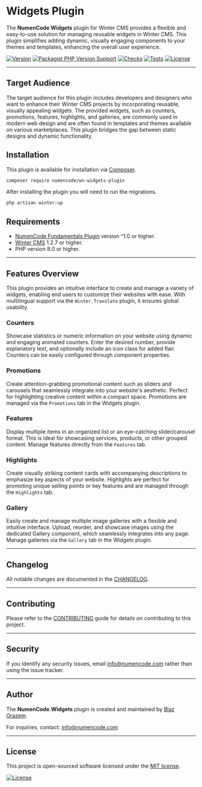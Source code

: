 # Widgets Plugin

The **NumenCode Widgets** plugin for Winter CMS provides a flexible and easy-to-use solution for managing reusable
widgets in Winter CMS. This plugin simplifies adding dynamic, visually engaging components to your themes and
templates, enhancing the overall user experience.

[![Version](https://img.shields.io/github/v/release/numencode/wn-widgets-plugin?sort=semver&style=flat-square&color=0099FF)](https://github.com/numencode/wn-widgets-plugin/releases)
[![Packagist PHP Version Support](https://img.shields.io/packagist/php-v/numencode/wn-widgets-plugin?style=flat-square&color=0099FF)](https://packagist.org/packages/numencode/wn-widgets-plugin)
[![Checks](https://img.shields.io/github/check-runs/numencode/wn-widgets-plugin/main?style=flat-square)](https://github.com/numencode/wn-widgets-plugin/actions)
[![Tests](https://img.shields.io/github/actions/workflow/status/numencode/wn-widgets-plugin/tests.yml?branch=main&label=tests&style=flat-square)](https://github.com/numencode/wn-widgets-plugin/actions)
[![License](https://img.shields.io/github/license/numencode/wn-widgets-plugin?label=open%20source&style=flat-square&color=0099FF)](https://github.com/numencode/wn-widgets-plugin/blob/main/LICENSE.md)

---

## Target Audience

The target audience for this plugin includes developers and designers who want to enhance their Winter CMS projects
by incorporating reusable, visually appealing widgets. The provided widgets, such as counters, promotions, features,
highlights, and galleries, are commonly used in modern web design and are often found in templates and themes
available on various marketplaces. This plugin bridges the gap between static designs and dynamic functionality.

## Installation

This plugin is available for installation via [Composer](http://getcomposer.org/).

```bash
composer require numencode/wn-widgets-plugin
```

After installing the plugin you will need to run the migrations.

```bash
php artisan winter:up
```

## Requirements

* [NumenCode Fundamentals Plugin](https://github.com/numencode/wn-fundamentals-plugin) version ^1.0 or higher.
* [Winter CMS](https://wintercms.com/) 1.2.7 or higher.
* PHP version 8.0 or higher.

---

## Features Overview

This plugin provides an intuitive interface to create and manage a variety of widgets, enabling end users
to customize their websites with ease. With multilingual support via the `Winter.Translate` plugin,
it ensures global usability.

### Counters

Showcase statistics or numeric information on your website using dynamic and engaging animated counters.
Enter the desired number, provide explanatory text, and optionally include an icon class for added flair.
Counters can be easily configured through component properties.

### Promotions

Create attention-grabbing promotional content such as sliders and carousels that seamlessly integrate
into your website's aesthetic. Perfect for highlighting creative content within a compact space.
Promotions are managed via the `Promotions` tab in the Widgets plugin.

### Features

Display multiple items in an organized list or an eye-catching slider/carousel format. This is ideal
for showcasing services, products, or other grouped content. Manage features directly from the `Features` tab.

### Highlights

Create visually striking content cards with accompanying descriptions to emphasize key aspects of your website.
Highlights are perfect for promoting unique selling points or key features and are managed through the `Highlights` tab.

### Gallery

Easily create and manage multiple image galleries with a flexible and intuitive interface. Upload, reorder,
and showcase images using the dedicated Gallery component, which seamlessly integrates into any page.
Manage galleries via the `Gallery` tab in the Widgets plugin.

---

## Changelog

All notable changes are documented in the [CHANGELOG](CHANGELOG.md).

---

## Contributing

Please refer to the [CONTRIBUTING](CONTRIBUTING.md) guide for details on contributing to this project.

---

## Security

If you identify any security issues, email info@numencode.com rather than using the issue tracker.

---

## Author

The **NumenCode.Widgets** plugin is created and maintained by [Blaz Orazem](https://orazem.si/).

For inquiries, contact: info@numencode.com

---

## License

This project is open-sourced software licensed under the [MIT license](https://opensource.org/licenses/MIT).

[![License](https://img.shields.io/github/license/numencode/wn-widgets-plugin?style=flat-square&color=0099FF)](https://github.com/numencode/wn-widgets-plugin/blob/main/LICENSE.md)
